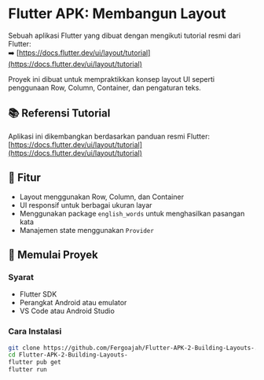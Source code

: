 # Flutter APK: Membangun Layout

Sebuah aplikasi Flutter yang dibuat dengan mengikuti tutorial resmi dari Flutter:  
➡️ [https://docs.flutter.dev/ui/layout/tutorial](https://docs.flutter.dev/ui/layout/tutorial)

Proyek ini dibuat untuk mempraktikkan konsep layout UI seperti penggunaan Row, Column, Container, dan pengaturan teks.

## 📚 Referensi Tutorial

Aplikasi ini dikembangkan berdasarkan panduan resmi Flutter:  
[https://docs.flutter.dev/ui/layout/tutorial](https://docs.flutter.dev/ui/layout/tutorial)

## 🚀 Fitur

- Layout menggunakan Row, Column, dan Container
- UI responsif untuk berbagai ukuran layar
- Menggunakan package `english_words` untuk menghasilkan pasangan kata
- Manajemen state menggunakan `Provider`

## 📱 Memulai Proyek

### Syarat

- Flutter SDK
- Perangkat Android atau emulator
- VS Code atau Android Studio

### Cara Instalasi

```bash
git clone https://github.com/Fergoajah/Flutter-APK-2-Building-Layouts-.git
cd Flutter-APK-2-Building-Layouts-
flutter pub get
flutter run
